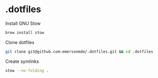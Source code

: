 # .dotfiles

Install GNU Stow

```sh
brew install stow
```

Clone dotfiles
```sh
git clone git@github.com:emersonmde/.dotfiles.git && cd .dotfiles
```

Create symlinks
```sh
stow --no-folding .
```

